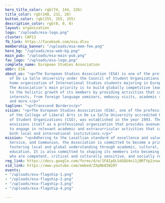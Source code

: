 ```yaml
---
hero_title_color: rgb(74, 144, 226)
title_color: rgb(248, 231, 28)
button_color: rgb(255, 255, 255)
description_color: rgb(0, 0, 0)
layout: organization
logo: "/uploads/esa-logo.png"
cluster: CAP13
fb_link: https://facebook.com/esa.dlsu
membership_banner: "/uploads/esa-mem-fee.png"
hero_bg: "/uploads/esa-web-bg.png"
main_pub: "/uploads/esa-main-pub.png"
fav_logo: "/uploads/esa-logo.png"
complete_name: European Studies Association
abbr: ESA
about_us: "<p>The European Studies Association (ESA) is one of the professional organizations
  of De La Salle University under the Council of Student Organizations. It is the
  home organization of International Studies students majoring in European Studies.
  The Association’s main priority is to build globally competitive leaders and contribute
  to the holistic growth of its members by providing activities that cater to their
  interests, from foreign language seminars, embassy visits, academic simulations
  and more.</p>"
tagline: "<p>Transcend Borders</p>"
vision: "<p>The European Studies Association (ESA), one of the professional organizations
  of the College of Liberal Arts in De La Salle University accredited by the Council
  of Student Organizations (CSO), was established in the year 1993. The Association
  envisions itself as a professional organization that provides avenues for its members
  to engage in relevant academic and extracurricular activities that can relate to
  both local and international institutions.</p>"
mission: "<p>Adhering to the Lasallian standard of excellence and values of Faith,
  Service, and Communion, the Association is committed to become a prime mover in
  fostering local and global understanding through academic, cultural, and social
  education. It is also committed to shaping its members into becoming global citizens
  who are competent, critical and culturally sensitive, and socially responsible.</p>"
reg_link: https://docs.google.com/forms/d/e/1FAIpQLSdGQU4n11jBRTYp2znwAJszDJtLAGOtvvRjgGbdTrqytYYQjg/viewform
vid_link: https://www.youtube.com/embed/ZXpNb0IW28Y
events:
- "/uploads/esa-flagship-1.png"
- "/uploads/esa-flagship-2.png"
- "/uploads/esa-flagship-3.png"
- "/uploads/esa-flagship-4.png"

---
```

